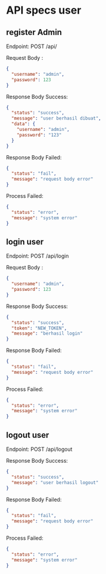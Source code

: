 # API specs user

## register Admin

Endpoint: POST /api/

Request Body :

```json
{
  "username": "admin",
  "password": 123
}
```

Response Body Success:

```json
{
  "status": "success",
  "message": "user berhasil dibuat",
  "data": {
    "username": "admin",
    "password": "123"
  }
}
```

Response Body Failed:

```json
{
  "status": "fail",
  "message": "request body error"
}
```

Process Failed:

```json
{
  "status": "error",
  "message": "system error"
}
```

## login user

Endpoint: POST /api/login

Request Body :

```json
{
  "username": "admin",
  "password": 123
}
```

Response Body Success:

```json
{
  "status": "success",
  "token": "NEW_TOKEN",
  "message": "berhasil login"
}
```

Response Body Failed:

```json
{
  "status": "fail",
  "message": "request body error"
}
```

Process Failed:

```json
{
  "status": "error",
  "message": "system error"
}
```

## logout user

Endpoint: POST /api/logout

Response Body Success:

```json
{
  "status": "success",
  "message": "user berhasil logout"
}
```

Response Body Failed:

```json
{
  "status": "fail",
  "message": "request body error"
}
```

Process Failed:

```json
{
  "status": "error",
  "message": "system error"
}
```
